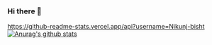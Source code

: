 ### Hi there 👋

<!--
**Nikunj-bisht/Nikunj-bisht** is a ✨ _special_ ✨ repository because its `README.md` (this file) appears on your GitHub profile.

Here are some ideas to get you started:

- 🔭 I’m currently working on ...
- 🌱 I’m currently learning ...
- 👯 I’m looking to collaborate on ...
- 🤔 I’m looking for help with ...
- 💬 Ask me about ...
- 📫 How to reach me: ...
- 😄 Pronouns: ...
- ⚡ Fun fact: ...
-->
https://github-readme-stats.vercel.app/api?username=Nikunj-bisht
[![Anurag's github stats](https://github-readme-stats.vercel.app/api?username=Nikunj-bisht)](https://github.com/anuraghazra/github-readme-stats)
